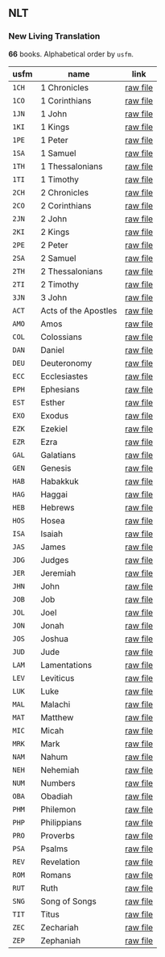 ## NLT

### New Living Translation

**66** books. Alphabetical order by `usfm`.

| usfm | name | link |
| ---------- | ---------- | ---------- |
| `1CH` | 1 Chronicles | [raw file](https://mrk214.github.io/bible-data-en-eng/data/en___eng/NLT/1CH.json) |
| `1CO` | 1 Corinthians | [raw file](https://mrk214.github.io/bible-data-en-eng/data/en___eng/NLT/1CO.json) |
| `1JN` | 1 John | [raw file](https://mrk214.github.io/bible-data-en-eng/data/en___eng/NLT/1JN.json) |
| `1KI` | 1 Kings | [raw file](https://mrk214.github.io/bible-data-en-eng/data/en___eng/NLT/1KI.json) |
| `1PE` | 1 Peter | [raw file](https://mrk214.github.io/bible-data-en-eng/data/en___eng/NLT/1PE.json) |
| `1SA` | 1 Samuel | [raw file](https://mrk214.github.io/bible-data-en-eng/data/en___eng/NLT/1SA.json) |
| `1TH` | 1 Thessalonians | [raw file](https://mrk214.github.io/bible-data-en-eng/data/en___eng/NLT/1TH.json) |
| `1TI` | 1 Timothy | [raw file](https://mrk214.github.io/bible-data-en-eng/data/en___eng/NLT/1TI.json) |
| `2CH` | 2 Chronicles | [raw file](https://mrk214.github.io/bible-data-en-eng/data/en___eng/NLT/2CH.json) |
| `2CO` | 2 Corinthians | [raw file](https://mrk214.github.io/bible-data-en-eng/data/en___eng/NLT/2CO.json) |
| `2JN` | 2 John | [raw file](https://mrk214.github.io/bible-data-en-eng/data/en___eng/NLT/2JN.json) |
| `2KI` | 2 Kings | [raw file](https://mrk214.github.io/bible-data-en-eng/data/en___eng/NLT/2KI.json) |
| `2PE` | 2 Peter | [raw file](https://mrk214.github.io/bible-data-en-eng/data/en___eng/NLT/2PE.json) |
| `2SA` | 2 Samuel | [raw file](https://mrk214.github.io/bible-data-en-eng/data/en___eng/NLT/2SA.json) |
| `2TH` | 2 Thessalonians | [raw file](https://mrk214.github.io/bible-data-en-eng/data/en___eng/NLT/2TH.json) |
| `2TI` | 2 Timothy | [raw file](https://mrk214.github.io/bible-data-en-eng/data/en___eng/NLT/2TI.json) |
| `3JN` | 3 John | [raw file](https://mrk214.github.io/bible-data-en-eng/data/en___eng/NLT/3JN.json) |
| `ACT` | Acts of the Apostles | [raw file](https://mrk214.github.io/bible-data-en-eng/data/en___eng/NLT/ACT.json) |
| `AMO` | Amos | [raw file](https://mrk214.github.io/bible-data-en-eng/data/en___eng/NLT/AMO.json) |
| `COL` | Colossians | [raw file](https://mrk214.github.io/bible-data-en-eng/data/en___eng/NLT/COL.json) |
| `DAN` | Daniel | [raw file](https://mrk214.github.io/bible-data-en-eng/data/en___eng/NLT/DAN.json) |
| `DEU` | Deuteronomy | [raw file](https://mrk214.github.io/bible-data-en-eng/data/en___eng/NLT/DEU.json) |
| `ECC` | Ecclesiastes | [raw file](https://mrk214.github.io/bible-data-en-eng/data/en___eng/NLT/ECC.json) |
| `EPH` | Ephesians | [raw file](https://mrk214.github.io/bible-data-en-eng/data/en___eng/NLT/EPH.json) |
| `EST` | Esther | [raw file](https://mrk214.github.io/bible-data-en-eng/data/en___eng/NLT/EST.json) |
| `EXO` | Exodus | [raw file](https://mrk214.github.io/bible-data-en-eng/data/en___eng/NLT/EXO.json) |
| `EZK` | Ezekiel | [raw file](https://mrk214.github.io/bible-data-en-eng/data/en___eng/NLT/EZK.json) |
| `EZR` | Ezra | [raw file](https://mrk214.github.io/bible-data-en-eng/data/en___eng/NLT/EZR.json) |
| `GAL` | Galatians | [raw file](https://mrk214.github.io/bible-data-en-eng/data/en___eng/NLT/GAL.json) |
| `GEN` | Genesis | [raw file](https://mrk214.github.io/bible-data-en-eng/data/en___eng/NLT/GEN.json) |
| `HAB` | Habakkuk | [raw file](https://mrk214.github.io/bible-data-en-eng/data/en___eng/NLT/HAB.json) |
| `HAG` | Haggai | [raw file](https://mrk214.github.io/bible-data-en-eng/data/en___eng/NLT/HAG.json) |
| `HEB` | Hebrews | [raw file](https://mrk214.github.io/bible-data-en-eng/data/en___eng/NLT/HEB.json) |
| `HOS` | Hosea | [raw file](https://mrk214.github.io/bible-data-en-eng/data/en___eng/NLT/HOS.json) |
| `ISA` | Isaiah | [raw file](https://mrk214.github.io/bible-data-en-eng/data/en___eng/NLT/ISA.json) |
| `JAS` | James | [raw file](https://mrk214.github.io/bible-data-en-eng/data/en___eng/NLT/JAS.json) |
| `JDG` | Judges | [raw file](https://mrk214.github.io/bible-data-en-eng/data/en___eng/NLT/JDG.json) |
| `JER` | Jeremiah | [raw file](https://mrk214.github.io/bible-data-en-eng/data/en___eng/NLT/JER.json) |
| `JHN` | John | [raw file](https://mrk214.github.io/bible-data-en-eng/data/en___eng/NLT/JHN.json) |
| `JOB` | Job | [raw file](https://mrk214.github.io/bible-data-en-eng/data/en___eng/NLT/JOB.json) |
| `JOL` | Joel | [raw file](https://mrk214.github.io/bible-data-en-eng/data/en___eng/NLT/JOL.json) |
| `JON` | Jonah | [raw file](https://mrk214.github.io/bible-data-en-eng/data/en___eng/NLT/JON.json) |
| `JOS` | Joshua | [raw file](https://mrk214.github.io/bible-data-en-eng/data/en___eng/NLT/JOS.json) |
| `JUD` | Jude | [raw file](https://mrk214.github.io/bible-data-en-eng/data/en___eng/NLT/JUD.json) |
| `LAM` | Lamentations | [raw file](https://mrk214.github.io/bible-data-en-eng/data/en___eng/NLT/LAM.json) |
| `LEV` | Leviticus | [raw file](https://mrk214.github.io/bible-data-en-eng/data/en___eng/NLT/LEV.json) |
| `LUK` | Luke | [raw file](https://mrk214.github.io/bible-data-en-eng/data/en___eng/NLT/LUK.json) |
| `MAL` | Malachi | [raw file](https://mrk214.github.io/bible-data-en-eng/data/en___eng/NLT/MAL.json) |
| `MAT` | Matthew | [raw file](https://mrk214.github.io/bible-data-en-eng/data/en___eng/NLT/MAT.json) |
| `MIC` | Micah | [raw file](https://mrk214.github.io/bible-data-en-eng/data/en___eng/NLT/MIC.json) |
| `MRK` | Mark | [raw file](https://mrk214.github.io/bible-data-en-eng/data/en___eng/NLT/MRK.json) |
| `NAM` | Nahum | [raw file](https://mrk214.github.io/bible-data-en-eng/data/en___eng/NLT/NAM.json) |
| `NEH` | Nehemiah | [raw file](https://mrk214.github.io/bible-data-en-eng/data/en___eng/NLT/NEH.json) |
| `NUM` | Numbers | [raw file](https://mrk214.github.io/bible-data-en-eng/data/en___eng/NLT/NUM.json) |
| `OBA` | Obadiah | [raw file](https://mrk214.github.io/bible-data-en-eng/data/en___eng/NLT/OBA.json) |
| `PHM` | Philemon | [raw file](https://mrk214.github.io/bible-data-en-eng/data/en___eng/NLT/PHM.json) |
| `PHP` | Philippians | [raw file](https://mrk214.github.io/bible-data-en-eng/data/en___eng/NLT/PHP.json) |
| `PRO` | Proverbs | [raw file](https://mrk214.github.io/bible-data-en-eng/data/en___eng/NLT/PRO.json) |
| `PSA` | Psalms | [raw file](https://mrk214.github.io/bible-data-en-eng/data/en___eng/NLT/PSA.json) |
| `REV` | Revelation | [raw file](https://mrk214.github.io/bible-data-en-eng/data/en___eng/NLT/REV.json) |
| `ROM` | Romans | [raw file](https://mrk214.github.io/bible-data-en-eng/data/en___eng/NLT/ROM.json) |
| `RUT` | Ruth | [raw file](https://mrk214.github.io/bible-data-en-eng/data/en___eng/NLT/RUT.json) |
| `SNG` | Song of Songs | [raw file](https://mrk214.github.io/bible-data-en-eng/data/en___eng/NLT/SNG.json) |
| `TIT` | Titus | [raw file](https://mrk214.github.io/bible-data-en-eng/data/en___eng/NLT/TIT.json) |
| `ZEC` | Zechariah | [raw file](https://mrk214.github.io/bible-data-en-eng/data/en___eng/NLT/ZEC.json) |
| `ZEP` | Zephaniah | [raw file](https://mrk214.github.io/bible-data-en-eng/data/en___eng/NLT/ZEP.json) |
